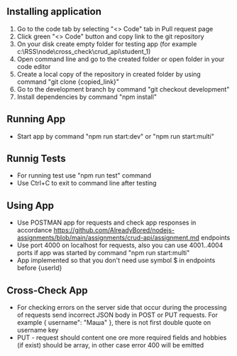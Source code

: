 ## Installing application

1. Go to the code tab by selecting "<> Code" tab in Pull request page
2. Click green "<> Code" button and copy link to the git repository
3. On your disk create empty folder for testing app (for example c:\RSS\node\cross_check\crud_api\student_1)
4. Open command line and go to the created folder or open folder in your code editor
5. Create a local copy of the repository in created folder by using command "git clone {copied_link}"
6. Go to the development branch by command "git checkout development"
7. Install dependencies by command "npm install"

## Running App

- Start app by command "npm run start:dev" or "npm run start:multi"

## Runnig Tests

- For running test use "npm run test" command
- Use Ctrl+C to exit to command line after testing

## Using App

- Use POSTMAN app for requests and check app responses in accordance https://github.com/AlreadyBored/nodejs-assignments/blob/main/assignments/crud-api/assignment.md endpoints
- Use port 4000 on localhost for requests, also you can use 4001..4004 ports if app was started by command "npm run start:multi"
- App implemented so that you don't need use symbol $ in endpoints before {userId}

## Cross-Check App

- For checking errors on the server side that occur during the processing of requests send incorrect JSON body in POST or PUT requests. For example { username": "Маша" }, there is not first double quote on username key
- PUT - request should content one ore more required fields and hobbies (if exist) should be array, in other case error 400 will be emitted
